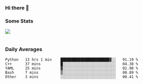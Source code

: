 ### Hi there 👋

<!--
**haruishi43/haruishi43** is a ✨ _special_ ✨ repository because its `README.md` (this file) appears on your GitHub profile.

Here are some ideas to get you started:

- 🔭 I’m currently working on ...
- 🌱 I’m currently learning ...
- 👯 I’m looking to collaborate on ...
- 🤔 I’m looking for help with ...
- 💬 Ask me about ...
- 📫 How to reach me: ...
- 😄 Pronouns: ...
- ⚡ Fun fact: ...
-->

### Some Stats
<div>
  <img align="center" src="https://github-readme-stats.vercel.app/api?username=haruishi43&count_private=true&show_icons=true" />
</div>

</br>

### Daily Averages

<!--START_SECTION:waka-->
```text
Python   13 hrs 1 min    ██████████████████████▓░░   91.19 % 
C++      37 mins         █░░░░░░░░░░░░░░░░░░░░░░░░   04.38 % 
YAML     25 mins         ▓░░░░░░░░░░░░░░░░░░░░░░░░   02.98 % 
Bash     7 mins          ▒░░░░░░░░░░░░░░░░░░░░░░░░   00.89 % 
Other    3 mins          ░░░░░░░░░░░░░░░░░░░░░░░░░   00.41 % 
```
<!--END_SECTION:waka-->

